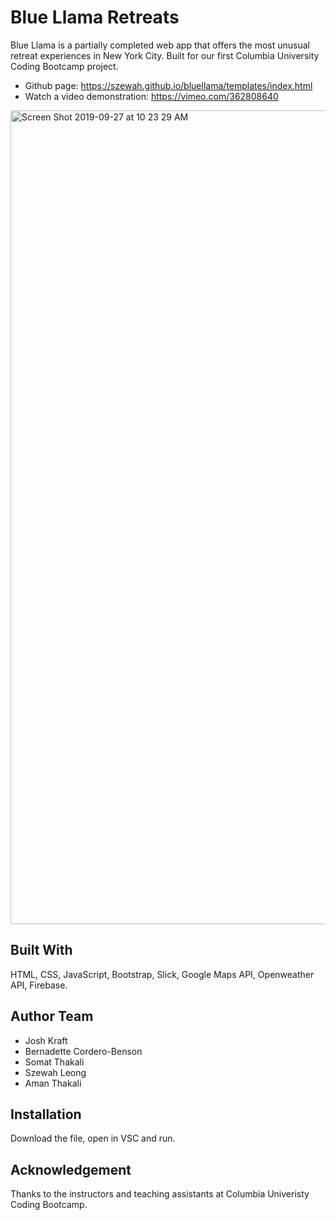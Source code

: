 # Blue Llama Retreats

Blue Llama is a partially completed web app that offers the most unusual retreat experiences in New York City. Built for our first Columbia University Coding Bootcamp project. 

- Github page: https://szewah.github.io/bluellama/templates/index.html
- Watch a video demonstration: https://vimeo.com/362808640

<img width="1302" alt="Screen Shot 2019-09-27 at 10 23 29 AM" src="https://user-images.githubusercontent.com/32065713/65776830-e0473480-e110-11e9-983a-d21a2d93509d.png">


## Built With
HTML, CSS, JavaScript, Bootstrap, Slick, Google Maps API, Openweather API, Firebase.

## Author Team
- Josh Kraft
- Bernadette Cordero-Benson
- Somat Thakali
- Szewah Leong
- Aman Thakali

## Installation
Download the file, open in VSC and run.

## Acknowledgement
Thanks to the instructors and teaching assistants at Columbia Univeristy Coding Bootcamp.
